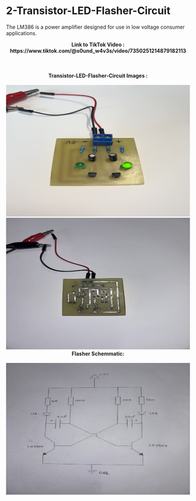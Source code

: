 # 2-Transistor-LED-Flasher-Circuit

The LM386 is a power amplifier designed for use in low voltage consumer applications.
<br>
<center><b>Link to TikTok Video : https://www.tiktok.com/@s0und_w4v3s/video/7350251214879182113 </b></center>
<br/>
<br><br/>

<center><b>Transistor-LED-Flasher-Circuit Images :</b></center>
<br>
<img src="https://github.com/S0undWav3s/2-Transistor-LED-Flasher-Circuit/blob/main/Media/IMG_5912.jpg" width=540 HEIGHT=360>
<img src="https://github.com/S0undWav3s/2-Transistor-LED-Flasher-Circuit/blob/main/Media/IMG_5909.JPG" width=540 HEIGHT=360>
<br>
<center><b> Flasher Schemmatic: </b></center>
<br/>
<img src="https://github.com/S0undWav3s/2-Transistor-LED-Flasher-Circuit/blob/main/Media/IMG_5916.JPG" width=540 HEIGHT=360> 
<br/>
